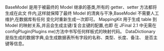 BaseModel 是用于被最终的 Model 继承的基类,所有的 getter、setter 方法都将生成在此文 件内,这样就保障了最终 Model 的清爽与干净,BaseModel 不需要人工维护,在数据库有任何 变化时重新生成一次即可。
MappingKit 用于生成 table 到 Model 的映射关系,并且会生成主键/复合主键的配置,也即 在 JFinal 2.1 中无需在 configPlugin(Plugins me)方法中书写任何样板式的映射代码。
DataDictionary 是指生成的数据字典,会生成数据表所有字段的名称、类型、长度、备注、 是否主键等信息。
